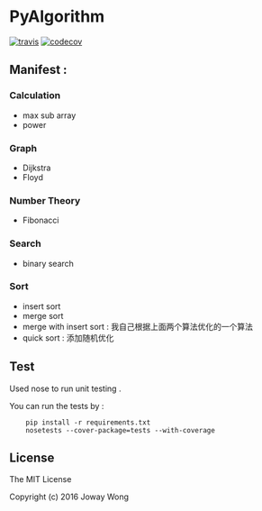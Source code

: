 PyAlgorithm
===

[![travis](https://travis-ci.org/joway/PyAlgorithm.svg?branch=master)](https://travis-ci.org/joway/PyAlgorithm)
[![codecov](https://codecov.io/gh/joway/PyAlgorithm/branch/master/graph/badge.svg)](https://codecov.io/gh/joway/PyAlgorithm)


Manifest :
------

### Calculation

- max sub array
- power

### Graph

- Dijkstra
- Floyd


### Number Theory

- Fibonacci

### Search

- binary search

### Sort

- insert sort
- merge sort
- merge with insert sort : 我自己根据上面两个算法优化的一个算法
- quick sort : 添加随机优化


Test
------

Used nose to run unit testing .

You can run the tests by :
		
		pip install -r requirements.txt
		nosetests --cover-package=tests --with-coverage


License
------

The MIT License

Copyright (c) 2016 Joway Wong
